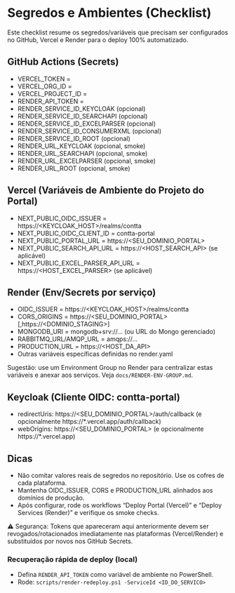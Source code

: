 # Segredos e Ambientes (Checklist)

Este checklist resume os segredos/variáveis que precisam ser configurados no GitHub, Vercel e Render para o deploy 100% automatizado.

## GitHub Actions (Secrets)
- VERCEL_TOKEN = <defina no GitHub Secrets>
- VERCEL_ORG_ID = <defina no GitHub Secrets>
- VERCEL_PROJECT_ID = <defina no GitHub Secrets>
- RENDER_API_TOKEN = <defina no GitHub Secrets>
- RENDER_SERVICE_ID_KEYCLOAK (opcional)
- RENDER_SERVICE_ID_SEARCHAPI (opcional)
- RENDER_SERVICE_ID_EXCELPARSER (opcional)
- RENDER_SERVICE_ID_CONSUMERXML (opcional)
- RENDER_SERVICE_ID_ROOT (opcional)
- RENDER_URL_KEYCLOAK (opcional, smoke)
- RENDER_URL_SEARCHAPI (opcional, smoke)
- RENDER_URL_EXCELPARSER (opcional, smoke)
- RENDER_URL_ROOT (opcional, smoke)

## Vercel (Variáveis de Ambiente do Projeto do Portal)
- NEXT_PUBLIC_OIDC_ISSUER = https://<KEYCLOAK_HOST>/realms/contta
- NEXT_PUBLIC_OIDC_CLIENT_ID = contta-portal
- NEXT_PUBLIC_PORTAL_URL = https://<SEU_DOMINIO_PORTAL>
- NEXT_PUBLIC_SEARCH_API_URL = https://<HOST_SEARCH_API> (se aplicável)
- NEXT_PUBLIC_EXCEL_PARSER_API_URL = https://<HOST_EXCEL_PARSER> (se aplicável)

## Render (Env/Secrets por serviço)
- OIDC_ISSUER = https://<KEYCLOAK_HOST>/realms/contta
- CORS_ORIGINS = https://<SEU_DOMINIO_PORTAL>[,https://<DOMINIO_STAGING>]
- MONGODB_URI = mongodb+srv://... (ou URL do Mongo gerenciado)
- RABBITMQ_URL/AMQP_URL = amqps://...
- PRODUCTION_URL = https://<HOST_DA_API>
- Outras variáveis específicas definidas no render.yaml

Sugestão: use um Environment Group no Render para centralizar estas variáveis e anexar aos serviços. Veja `docs/RENDER-ENV-GROUP.md`.

## Keycloak (Cliente OIDC: contta-portal)
- redirectUris: https://<SEU_DOMINIO_PORTAL>/auth/callback (e opcionalmente https://*.vercel.app/auth/callback)
- webOrigins: https://<SEU_DOMINIO_PORTAL> (e opcionalmente https://*.vercel.app)

## Dicas
- Não comitar valores reais de segredos no repositório. Use os cofres de cada plataforma.
- Mantenha OIDC_ISSUER, CORS e PRODUCTION_URL alinhados aos domínios de produção.
- Após configurar, rode os workflows “Deploy Portal (Vercel)” e “Deploy Services (Render)” e verifique os smoke checks.

⚠️ Segurança: Tokens que apareceram aqui anteriormente devem ser revogados/rotacionados imediatamente nas plataformas (Vercel/Render) e substituídos por novos nos GitHub Secrets.

### Recuperação rápida de deploy (local)
- Defina `RENDER_API_TOKEN` como variável de ambiente no PowerShell.
- Rode: `scripts/render-redeploy.ps1 -ServiceId <ID_DO_SERVICO>`
